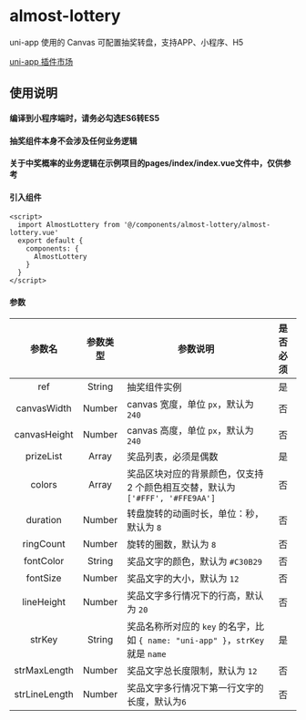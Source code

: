 # almost-lottery
uni-app 使用的 Canvas 可配置抽奖转盘，支持APP、小程序、H5

[uni-app 插件市场](https://ext.dcloud.net.cn/plugin?id=1030)


## 使用说明

#### 编译到小程序端时，请务必勾选ES6转ES5

#### 抽奖组件本身不会涉及任何业务逻辑

#### 关于中奖概率的业务逻辑在示例项目的pages/index/index.vue文件中，仅供参考

#### 引入组件
```
<script>
  import AlmostLottery from '@/components/almost-lottery/almost-lottery.vue'
  export default {
    components: {
      AlmostLottery
    }
  }
</script>
```

#### 参数
参数名 | 参数类型 | 参数说明 | 是否必须
:---:|:---:|---|:---:
ref | String | 抽奖组件实例 | 是
canvasWidth | Number | canvas 宽度，单位 `px`，默认为 `240` | 否
canvasHeight | Number | canvas 高度，单位 `px`，默认为 `240` | 否
prizeList | Array | 奖品列表，必须是偶数 | 是
colors | Array | 奖品区块对应的背景颜色，仅支持 2 个颜色相互交替，默认为 `['#FFF', '#FFE9AA']`  | 否
duration | Number | 转盘旋转的动画时长，单位：秒，默认为 `8` | 否
ringCount | Number | 旋转的圈数，默认为 `8` | 否
fontColor | String | 奖品文字的颜色，默认为 `#C30B29` | 否
fontSize | Number | 奖品文字的大小，默认为 `12` | 否
lineHeight | Number | 奖品文字多行情况下的行高，默认为 `20` | 否
strKey | String | 奖品名称所对应的 `key` 的名字，比如 `{ name: "uni-app" }`，`strKey` 就是 `name` | 是
strMaxLength | Number | 奖品文字总长度限制，默认为 `12` | 否
strLineLength | Number | 奖品文字多行情况下第一行文字的长度，默认为`6` | 否